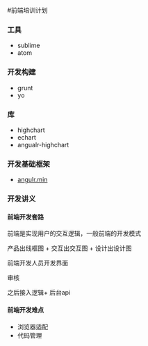 #前端培训计划

### 工具

* sublime
* atom


### 开发构建

* grunt
* yo


### 库
* highchart
* echart
* angualr-highchart

### 开发基础框架

* [angulr.min](http://flatfull.com/themes/angulr/angular/#/app/dashboard-v1)

### 开发讲义


#### 前端开发套路

前端是实现用户的交互逻辑，一般前端的开发模式

产品出线框图 + 交互出交互图 + 设计出设计图

前端开发人员开发界面

审核

之后接入逻辑+ 后台api



#### 前端开发难点

* 浏览器适配
* 代码管理